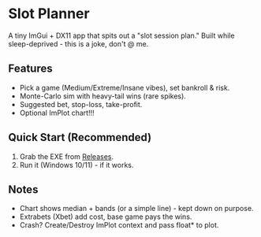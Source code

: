 # Slot Planner

A tiny ImGui + DX11 app that spits out a "slot session plan."
Built while sleep-deprived - this is a joke, don't @ me.

## Features

- Pick a game (Medium/Extreme/Insane vibes), set bankroll \& risk.
- Monte-Carlo sim with heavy-tail wins (rare spikes).
- Suggested bet, stop-loss, take-profit.
- Optional ImPlot chart!!!



## Quick Start (Recommended)

1. Grab the EXE from [Releases](../../releases).
2. Run it (Windows 10/11) - if it works.

## Notes

- Chart shows median + bands (or a simple line) - kept down on purpose.
- Extrabets (Xbet) add cost, base game pays the wins.
- Crash? Create/Destroy ImPlot context and pass float* to plot.
